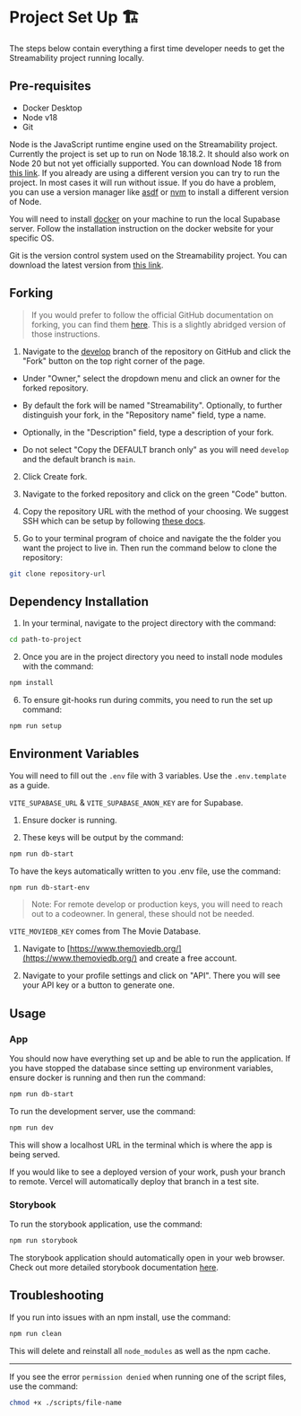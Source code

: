 # Project Set Up 🏗️

The steps below contain everything a first time developer needs to get the Streamability project running locally.

## Pre-requisites

- Docker Desktop
- Node v18
- Git

Node is the JavaScript runtime engine used on the Streamability project. Currently the project is set up to run on Node 18.18.2. It should also work on Node 20 but not yet officially supported. You can download Node 18 from [this link](https://nodejs.org/download/release/v18.18.2/). If you already are using a different version you can try to run the project. In most cases it will run without issue. If you do have a problem, you can use a version manager like [asdf](https://asdf-vm.com/) or [nvm](https://github.com/nvm-sh/nvm) to install a different version of Node.

You will need to install [docker](https://www.docker.com/) on your machine to run the local Supabase server. Follow the installation instruction on the docker website for your specific OS.

Git is the version control system used on the Streamability project. You can download the latest version from [this link](https://git-scm.com/downloads).

## Forking

> If you would prefer to follow the official GitHub documentation on forking, you can find them [here](https://docs.github.com/en/get-started/quickstart/fork-a-repo#forking-a-repository). This is a slightly abridged version of those instructions.

1. Navigate to the [develop](https://github.com/Thenlie/Streamability/tree/develop) branch of the repository on GitHub and click the "Fork" button on the top right corner of the page.

- Under "Owner," select the dropdown menu and click an owner for the forked repository.

- By default the fork will be named "Streamability". Optionally, to further distinguish your fork, in the "Repository name" field, type a name.

- Optionally, in the "Description" field, type a description of your fork.

- Do not select "Copy the DEFAULT branch only" as you will need `develop` and the default branch is `main`.

2. Click Create fork.

3. Navigate to the forked repository and click on the green "Code" button.

4. Copy the repository URL with the method of your choosing. We suggest SSH which can be setup by following [these docs](https://docs.github.com/en/authentication/connecting-to-github-with-ssh).

5. Go to your terminal program of choice and navigate the the folder you want the project to live in. Then run the command below to clone the repository:

```sh
git clone repository-url
```

## Dependency Installation

1. In your terminal, navigate to the project directory with the command:

```sh
cd path-to-project
```

2. Once you are in the project directory you need to install node modules with the command:

```sh
npm install
```

6. To ensure git-hooks run during commits, you need to run the set up command:

```sh
npm run setup
```

## Environment Variables

You will need to fill out the `.env` file with 3 variables. Use the `.env.template` as a guide.

`VITE_SUPABASE_URL` & `VITE_SUPABASE_ANON_KEY` are for Supabase.

1. Ensure docker is running.

2. These keys will be output by the command:

```sh
npm run db-start
```

To have the keys automatically written to you .env file, use the command:

```sh
npm run db-start-env
```

> Note: For remote develop or production keys, you will need to reach out to a codeowner. In general, these should not be needed.

`VITE_MOVIEDB_KEY` comes from The Movie Database. 

1. Navigate to [https://www.themoviedb.org/](https://www.themoviedb.org/) and create a free account. 

2. Navigate to your profile settings and click on "API". There you will see your API key or a button to generate one.

## Usage

### App

You should now have everything set up and be able to run the application. If you have stopped the database since setting up environment variables, ensure docker is running and then run the command:

```sh
npm run db-start
```

To run the development server, use the command:

```sh
npm run dev
```

This will show a localhost URL in the terminal which is where the app is being served.

If you would like to see a deployed version of your work, push your branch to remote. Vercel will automatically deploy that branch in a test site. 

### Storybook

To run the storybook application, use the command:

```sh
npm run storybook
```

The storybook application should automatically open in your web browser. Check out more detailed storybook documentation [here](storybook.md).

## Troubleshooting

If you run into issues with an npm install, use the command:

```sh
npm run clean
```

This will delete and reinstall all `node_modules` as well as the npm cache.

---

If you see the error `permission denied` when running one of the script files, use the command:

```sh
chmod +x ./scripts/file-name
```
